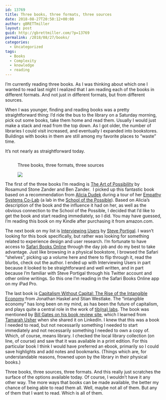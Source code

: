 ```yaml
---
id: 13769
title: Three books, three formats, three sources
date: 2018-08-27T20:50:12+00:00
author: gBRETTmiller
layout: post
guid: http://gbrettmiller.com/?p=13769
permalink: /2018/08/27/books/
categories:
  - Uncategorized
tags:
  - Books
  - Complexity
  - knowledge
  - reading
---
```

I&#8217;m currently reading three books. As I was thinking about which one I wanted to read last night I realized that I am reading each of the books in different formats. And not just in different formats, but from different sources. 

When I was younger, finding and reading books was a pretty straightforward thing: I&#8217;d ride the bus to the library on a Saturday morning, pick out some books, take them home and read them. Usually I would just make a stack and read from the top down. As I got older, the number of libraries I could visit increased, and eventually I expanded into bookstores. Buildings with books in them are still among my favorite places to &#8220;waste&#8221; time. 

It&#8217;s not nearly as straightforward today.<figure class="wp-block-image">

<img src="https://i2.wp.com/gbrettmiller.com/wp-content/uploads/2018/08/3books.png?w=640" alt="" class="wp-image-13772" srcset="https://i2.wp.com/gbrettmiller.com/wp-content/uploads/2018/08/3books.png?w=870 870w, https://i2.wp.com/gbrettmiller.com/wp-content/uploads/2018/08/3books.png?resize=300%2C135 300w, https://i2.wp.com/gbrettmiller.com/wp-content/uploads/2018/08/3books.png?resize=768%2C345 768w, https://i2.wp.com/gbrettmiller.com/wp-content/uploads/2018/08/3books.png?resize=624%2C280 624w" sizes="(max-width: 640px) 100vw, 640px" data-recalc-dims="1" /> <figcaption>Three books, three formats, three sources</figcaption></figure> <figure class="wp-block-image">![](blob:http://gbrettmiller.com/0fb12582-2e4c-4e3a-a609-60120c8e6137)</figure> 

The first of the three books I&#8217;m reading is [The Art of Possibility](https://smile.amazon.com/Art-Possibility-Transforming-Professional-Personal-ebook/dp/B00N1KJ76E/) by Rosamund Stone Zander and Ben Zander.  I picked up this fantastic book based on a recommendation from [Alicia Dudek](https://twitter.com/aliciadudek) during a tour of her [Empathy Systems Co-Lab](https://medium.com/school-of-the-possible/school-of-the-possible-estlab-b2eb645350d0) (a lab in the [School of the Possible](https://medium.com/school-of-the-possible)). Based on Alicia&#8217;s description of the book and the influence it had on her, as well as the obvious connection to the School of the Possible, I decided that I&#8217;d like to get the book and start reading immediately, so I did. You may have guessed, I&#8217;m reading this book on my Kindle after purchasing it from amazon.com.

The next book on my list is [Interviewing Users](https://www.safaribooksonline.com/library/view/interviewing-users/9781457102851/) by [Steve Portigal](https://twitter.com/steveportigal). I wasn&#8217;t looking for this book specifically, but rather was looking for something related to experience design and user research. I&#8217;m fortunate to have access to [Safari Books Online](https://www.safaribooksonline.com/) through the day job and do my best to take advantage. Just like browsing in a physical bookstore, I browsed the Safari &#8220;shelves&#8221;, picking up a volume here and there to flip through it, read the blurbs, check out the author. I ended up with Interviewing Users in part because it looked to be straightforward and well written, and in part because I&#8217;m familiar with Steve Portigal through his Twitter account and other online writings. So this one I&#8217;m reading in the Safari Books Online app on my iPad Pro. 

The last book is [Capitalism Without Capital: The Rise of the Intangible Economy](https://www.amazon.com/Capitalism-without-Capital-Intangible-Economy/dp/0691175039) from Jonathan Haskel and Stian Westlake. The &#8220;intangible economy&#8221; has long been on my mind, as has been the future of capitalism, and plays quite a central role in the work of [tib(na) labs](http://tibnalabs.xyz). The book was mentioned by [Bill Gates on his book review site](https://www.gatesnotes.com/Books/Capitalism-Without-Capital), which I learned from [Tamarah Usher](https://www.linkedin.com/in/tamarahusher/) when she shared it on LinkedIn. I knew that this was a book I needed to read, but not necessarily something I needed to start immediately and not necessarily something I needed to own a copy of. Which, of course, means library. I checked the local library collection (on line, of course) and saw that it was available in a print edition. For this particular book I think I would have preferred an ebook, primarily so I could save highlights and add notes and bookmarks. (Things which are, for understandable reasons, frowned upon by the library in their physical books.) 

Three books, three sources, three formats. And this really just scratches the surface of the options available today. Of course, I wouldn&#8217;t have it any other way. The more ways that books can be made available, the better my chance of being able to read them all. Well, maybe not all of them. But any of them that I want to read. Which is all of them.